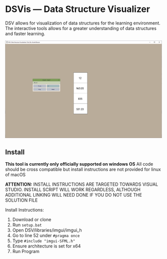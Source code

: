 # DSVis — Data Structure Visualizer

DSV allows for visualization of data structures for the learning environment. The interactive tools allows for a greater understanding of data structures and faster learning.

![Demonstration of Stack Visualization](assets/Demo.png "Stack Visualizer")

## Install

**This tool is currently only officially supported on windows OS**
All code should be cross compatible but install instructions are not provided for linux of macOS

**ATTENTION:**
INSTALL INSTRUCTIONS ARE TARGETED TOWARDS VISUAL STUDIO. INSTALL SCRIPT WILL WORK REGARDLESS, ALTHOUGH ADDITIONAL LINKING WILL NEED DONE IF YOU DO NOT USE THE SOLUTION FILE

Install Instructions:
1. Download or clone
2. Run `setup.bat`
3. Open DSV/libraries/imgui/imgui_h
4. Go to line 52 under `#pragma once`
5. Type `#include "imgui-SFML.h"`
6. Ensure architecture is set for x64
7. Run Program
